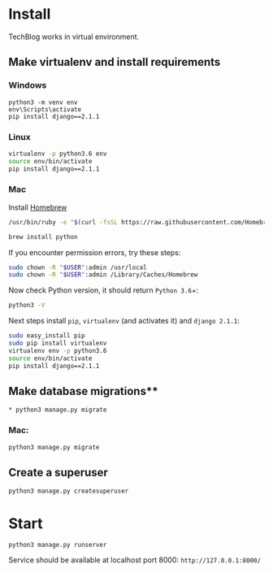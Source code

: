 # Install

TechBlog works in virtual environment.

## Make virtualenv and install requirements

### Windows

```
python3 -m venv env
env\Scripts\activate
pip install django==2.1.1
```

### Linux

```bash
virtualenv -p python3.6 env
source env/bin/activate
pip install django==2.1.1
```

### Mac

Install [Homebrew](https://brew.sh)

```bash
/usr/bin/ruby -e "$(curl -fsSL https://raw.githubusercontent.com/Homebrew/install/master/install)"
```

```bash
brew install python
```

If you encounter permission errors, try these steps:

```bash
sudo chown -R "$USER":admin /usr/local
sudo chown -R "$USER":admin /Library/Caches/Homebrew
```

Now check Python version, it should return `Python 3.6`+:

```bash
python3 -V
```

Next steps install `pip`, `virtualenv` (and activates it) and `django 2.1.1`:

```bash
sudo easy_install pip
sudo pip install virtualenv
virtualenv env -p python3.6
source env/bin/activate
pip install django==2.1.1
```

## Make database migrations\*\*

```
* python3 manage.py migrate
```

### Mac:

```bash
python3 manage.py migrate
```

## Create a superuser

```
python3 manage.py createsuperuser
```

# Start

```
python3 manage.py runserver
```

Service should be available at localhost port 8000: `http://127.0.0.1:8000/`
